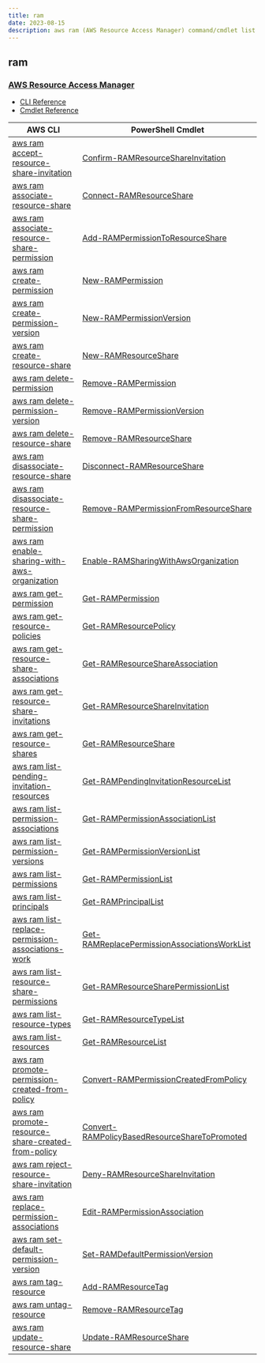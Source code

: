 ```yaml
---
title: ram
date: 2023-08-15
description: aws ram (AWS Resource Access Manager) command/cmdlet list.
---
```


## ram

### [AWS Resource Access Manager](https://aws.amazon.com/ram/)

* [CLI Reference](https://awscli.amazonaws.com/v2/documentation/api/latest/reference/ram/index.html)
* [Cmdlet Reference](https://docs.aws.amazon.com/powershell/latest/reference/items/AWS_Resource_Access_Manager_cmdlets.html)

|AWS CLI|PowerShell Cmdlet|
|----|----|
|[aws ram accept-resource-share-invitation](https://awscli.amazonaws.com/v2/documentation/api/latest/reference/ram/accept-resource-share-invitation.html)|[Confirm-RAMResourceShareInvitation](https://docs.aws.amazon.com/powershell/latest/reference/items/Confirm-RAMResourceShareInvitation.html)|
|[aws ram associate-resource-share](https://awscli.amazonaws.com/v2/documentation/api/latest/reference/ram/associate-resource-share.html)|[Connect-RAMResourceShare](https://docs.aws.amazon.com/powershell/latest/reference/items/Connect-RAMResourceShare.html)|
|[aws ram associate-resource-share-permission](https://awscli.amazonaws.com/v2/documentation/api/latest/reference/ram/associate-resource-share-permission.html)|[Add-RAMPermissionToResourceShare](https://docs.aws.amazon.com/powershell/latest/reference/items/Add-RAMPermissionToResourceShare.html)|
|[aws ram create-permission](https://awscli.amazonaws.com/v2/documentation/api/latest/reference/ram/create-permission.html)|[New-RAMPermission](https://docs.aws.amazon.com/powershell/latest/reference/items/New-RAMPermission.html)|
|[aws ram create-permission-version](https://awscli.amazonaws.com/v2/documentation/api/latest/reference/ram/create-permission-version.html)|[New-RAMPermissionVersion](https://docs.aws.amazon.com/powershell/latest/reference/items/New-RAMPermissionVersion.html)|
|[aws ram create-resource-share](https://awscli.amazonaws.com/v2/documentation/api/latest/reference/ram/create-resource-share.html)|[New-RAMResourceShare](https://docs.aws.amazon.com/powershell/latest/reference/items/New-RAMResourceShare.html)|
|[aws ram delete-permission](https://awscli.amazonaws.com/v2/documentation/api/latest/reference/ram/delete-permission.html)|[Remove-RAMPermission](https://docs.aws.amazon.com/powershell/latest/reference/items/Remove-RAMPermission.html)|
|[aws ram delete-permission-version](https://awscli.amazonaws.com/v2/documentation/api/latest/reference/ram/delete-permission-version.html)|[Remove-RAMPermissionVersion](https://docs.aws.amazon.com/powershell/latest/reference/items/Remove-RAMPermissionVersion.html)|
|[aws ram delete-resource-share](https://awscli.amazonaws.com/v2/documentation/api/latest/reference/ram/delete-resource-share.html)|[Remove-RAMResourceShare](https://docs.aws.amazon.com/powershell/latest/reference/items/Remove-RAMResourceShare.html)|
|[aws ram disassociate-resource-share](https://awscli.amazonaws.com/v2/documentation/api/latest/reference/ram/disassociate-resource-share.html)|[Disconnect-RAMResourceShare](https://docs.aws.amazon.com/powershell/latest/reference/items/Disconnect-RAMResourceShare.html)|
|[aws ram disassociate-resource-share-permission](https://awscli.amazonaws.com/v2/documentation/api/latest/reference/ram/disassociate-resource-share-permission.html)|[Remove-RAMPermissionFromResourceShare](https://docs.aws.amazon.com/powershell/latest/reference/items/Remove-RAMPermissionFromResourceShare.html)|
|[aws ram enable-sharing-with-aws-organization](https://awscli.amazonaws.com/v2/documentation/api/latest/reference/ram/enable-sharing-with-aws-organization.html)|[Enable-RAMSharingWithAwsOrganization](https://docs.aws.amazon.com/powershell/latest/reference/items/Enable-RAMSharingWithAwsOrganization.html)|
|[aws ram get-permission](https://awscli.amazonaws.com/v2/documentation/api/latest/reference/ram/get-permission.html)|[Get-RAMPermission](https://docs.aws.amazon.com/powershell/latest/reference/items/Get-RAMPermission.html)|
|[aws ram get-resource-policies](https://awscli.amazonaws.com/v2/documentation/api/latest/reference/ram/get-resource-policies.html)|[Get-RAMResourcePolicy](https://docs.aws.amazon.com/powershell/latest/reference/items/Get-RAMResourcePolicy.html)|
|[aws ram get-resource-share-associations](https://awscli.amazonaws.com/v2/documentation/api/latest/reference/ram/get-resource-share-associations.html)|[Get-RAMResourceShareAssociation](https://docs.aws.amazon.com/powershell/latest/reference/items/Get-RAMResourceShareAssociation.html)|
|[aws ram get-resource-share-invitations](https://awscli.amazonaws.com/v2/documentation/api/latest/reference/ram/get-resource-share-invitations.html)|[Get-RAMResourceShareInvitation](https://docs.aws.amazon.com/powershell/latest/reference/items/Get-RAMResourceShareInvitation.html)|
|[aws ram get-resource-shares](https://awscli.amazonaws.com/v2/documentation/api/latest/reference/ram/get-resource-shares.html)|[Get-RAMResourceShare](https://docs.aws.amazon.com/powershell/latest/reference/items/Get-RAMResourceShare.html)|
|[aws ram list-pending-invitation-resources](https://awscli.amazonaws.com/v2/documentation/api/latest/reference/ram/list-pending-invitation-resources.html)|[Get-RAMPendingInvitationResourceList](https://docs.aws.amazon.com/powershell/latest/reference/items/Get-RAMPendingInvitationResourceList.html)|
|[aws ram list-permission-associations](https://awscli.amazonaws.com/v2/documentation/api/latest/reference/ram/list-permission-associations.html)|[Get-RAMPermissionAssociationList](https://docs.aws.amazon.com/powershell/latest/reference/items/Get-RAMPermissionAssociationList.html)|
|[aws ram list-permission-versions](https://awscli.amazonaws.com/v2/documentation/api/latest/reference/ram/list-permission-versions.html)|[Get-RAMPermissionVersionList](https://docs.aws.amazon.com/powershell/latest/reference/items/Get-RAMPermissionVersionList.html)|
|[aws ram list-permissions](https://awscli.amazonaws.com/v2/documentation/api/latest/reference/ram/list-permissions.html)|[Get-RAMPermissionList](https://docs.aws.amazon.com/powershell/latest/reference/items/Get-RAMPermissionList.html)|
|[aws ram list-principals](https://awscli.amazonaws.com/v2/documentation/api/latest/reference/ram/list-principals.html)|[Get-RAMPrincipalList](https://docs.aws.amazon.com/powershell/latest/reference/items/Get-RAMPrincipalList.html)|
|[aws ram list-replace-permission-associations-work](https://awscli.amazonaws.com/v2/documentation/api/latest/reference/ram/list-replace-permission-associations-work.html)|[Get-RAMReplacePermissionAssociationsWorkList](https://docs.aws.amazon.com/powershell/latest/reference/items/Get-RAMReplacePermissionAssociationsWorkList.html)|
|[aws ram list-resource-share-permissions](https://awscli.amazonaws.com/v2/documentation/api/latest/reference/ram/list-resource-share-permissions.html)|[Get-RAMResourceSharePermissionList](https://docs.aws.amazon.com/powershell/latest/reference/items/Get-RAMResourceSharePermissionList.html)|
|[aws ram list-resource-types](https://awscli.amazonaws.com/v2/documentation/api/latest/reference/ram/list-resource-types.html)|[Get-RAMResourceTypeList](https://docs.aws.amazon.com/powershell/latest/reference/items/Get-RAMResourceTypeList.html)|
|[aws ram list-resources](https://awscli.amazonaws.com/v2/documentation/api/latest/reference/ram/list-resources.html)|[Get-RAMResourceList](https://docs.aws.amazon.com/powershell/latest/reference/items/Get-RAMResourceList.html)|
|[aws ram promote-permission-created-from-policy](https://awscli.amazonaws.com/v2/documentation/api/latest/reference/ram/promote-permission-created-from-policy.html)|[Convert-RAMPermissionCreatedFromPolicy](https://docs.aws.amazon.com/powershell/latest/reference/items/Convert-RAMPermissionCreatedFromPolicy.html)|
|[aws ram promote-resource-share-created-from-policy](https://awscli.amazonaws.com/v2/documentation/api/latest/reference/ram/promote-resource-share-created-from-policy.html)|[Convert-RAMPolicyBasedResourceShareToPromoted](https://docs.aws.amazon.com/powershell/latest/reference/items/Convert-RAMPolicyBasedResourceShareToPromoted.html)|
|[aws ram reject-resource-share-invitation](https://awscli.amazonaws.com/v2/documentation/api/latest/reference/ram/reject-resource-share-invitation.html)|[Deny-RAMResourceShareInvitation](https://docs.aws.amazon.com/powershell/latest/reference/items/Deny-RAMResourceShareInvitation.html)|
|[aws ram replace-permission-associations](https://awscli.amazonaws.com/v2/documentation/api/latest/reference/ram/replace-permission-associations.html)|[Edit-RAMPermissionAssociation](https://docs.aws.amazon.com/powershell/latest/reference/items/Edit-RAMPermissionAssociation.html)|
|[aws ram set-default-permission-version](https://awscli.amazonaws.com/v2/documentation/api/latest/reference/ram/set-default-permission-version.html)|[Set-RAMDefaultPermissionVersion](https://docs.aws.amazon.com/powershell/latest/reference/items/Set-RAMDefaultPermissionVersion.html)|
|[aws ram tag-resource](https://awscli.amazonaws.com/v2/documentation/api/latest/reference/ram/tag-resource.html)|[Add-RAMResourceTag](https://docs.aws.amazon.com/powershell/latest/reference/items/Add-RAMResourceTag.html)|
|[aws ram untag-resource](https://awscli.amazonaws.com/v2/documentation/api/latest/reference/ram/untag-resource.html)|[Remove-RAMResourceTag](https://docs.aws.amazon.com/powershell/latest/reference/items/Remove-RAMResourceTag.html)|
|[aws ram update-resource-share](https://awscli.amazonaws.com/v2/documentation/api/latest/reference/ram/update-resource-share.html)|[Update-RAMResourceShare](https://docs.aws.amazon.com/powershell/latest/reference/items/Update-RAMResourceShare.html)|


